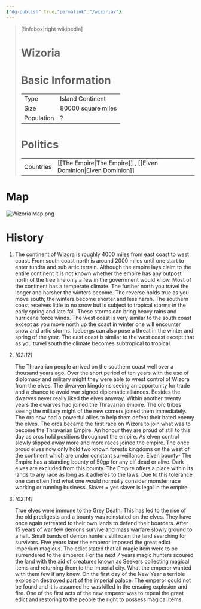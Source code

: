 ```yaml
---
{"dg-publish":true,"permalink":"/wizoria/"}
---
```



> [!infobox|right wikipedia]
> # Wizoria
># Basic Information
> |  |   |
> | ---- | --- |
> | Type | Island Continent |
> | Size | 80000 square miles |  
> | Population | ? |  
> # Politics
>  |  |   |
> | ---- | --- |
> | Countries | [[The Empire\|The Empire]] , [[Elven Dominion\|Elven Dominion]] |

# Map 
![Wizoria Map.png](/img/user/Wizoria%20Map.png)

# History
1. The continent of Wizora is roughly 4000 miles from east coast to west coast. From south coast north is around 2000 miles until one start to enter tundra and sub artic terrain. Although the empire lays claim to the entire continent it is not known whether the empire has any outpost north of the tree line only a few in the government would know. Most of the continent has a temperate climate. The further north you travel the longer and harsher the winters become. The reverse holds true as you move south; the winters become shorter and less harsh. The southern coast receives little to no snow but is subject to tropical storms in the early spring and late fall. These storms can bring heavy rains and hurricane force winds. The west coast is very similar to the south coast except as you move north up the coast in winter one will encounter snow and artic storms. Icebergs can also pose a threat in the winter and spring of the year. The east coast is similar to the west coast except that as you travel south the climate becomes subtropical to tropical.
    
2. _[_02:12_]_
    
    The Thravarian people arrived on the southern coast well over a thousand years ago. Over the short period of ten years with the use of diplomacy and military might they were able to wrest control of Wizora from the elves. The dwarven kingdoms seeing an opportunity for trade and a chance to avoid war signed diplomatic alliances. Besides the dwarves never really liked the elves anyway. Within another twenty years the dwarves had joined the Thravarian empire. The orc tribes seeing the military might of the new comers joined them immediately. The orc now had a powerful allies to help them defeat their hated enemy the elves. The orcs became the first race on Wizora to join what was to become the Thravarian Empire. An honour they are proud of still to this day as orcs hold positions throughout the empire. As elven control slowly slipped away more and more races joined the empire. The once proud elves now only hold two known forests kingdoms on the west of the continent which are under constant surveillance. Elven bounty- The Empire has a standing bounty of 50gp for any elf dead or alive. Dark elves are excluded from this bounty. The Empire offers a place within its lands to any race as long as it adheres to the laws. Due to this tolerance one can often find what one would normally consider monster race working or running business. Slaver = yes slaver is legal in the empire.
    
3. _[_02:14_]_
    
    True elves were immune to the Grey Death. This has led to the rise of the old predigests and a bounty was reinstated on the elves. They have once again retreated to their own lands to defend their boarders. After 15 years of war few demons survive and mass warfare slowly ground to a halt. Small bands of demon hunters still roam the land searching for survivors. Five years later the emperor imposed the great edict imperium magicus. The edict stated that all magic item were to be surrendered to the emperor. For the next 7 years magic hunters scoured the land with the aid of creatures known as Seekers collecting magical items and returning them to the Imperial city. What the emperor wanted with them few if any knew. On the first day of the New Year a terrible explosion destroyed part of the imperial palace. The emperor could not be found and it is assumed he was killed in the ensuing explosion and fire. One of the first acts of the new emperor was to repeal the great edict and restoring to the people the right to possess magical items.